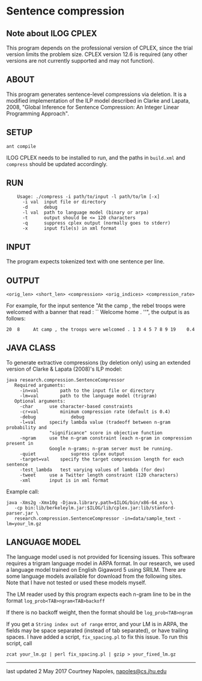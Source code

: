 # Sentence compression

## Note about ILOG CPLEX

This program depends on the professional version of CPLEX, since the trial version limits the problem size. CPLEX version 12.6 is required (any other versions are not currently supported and may not function).

## ABOUT

This program generates sentence-level compressions via deletion. It is
a modified implementation of the ILP model described in Clarke and 
Lapata, 2008, "Global Inference for Sentence Compression: An Integer 
Linear Programming Approach".

## SETUP

```ant compile```

ILOG CPLEX needs to be installed to run, and the paths in `build.xml` and
`compress` should be updated accordingly.

## RUN

```./compress	
	Usage: ./compress -i path/to/input -l path/to/lm [-x]
	  -i val  input file or directory
	  -d      debug
	  -l val  path to language model (binary or arpa)
	  -t      output should be <= 120 characters
	  -q      suppress cplex output (normally goes to stderr)
	  -x      input file(s) in xml format
```

## INPUT

The program expects tokenized text with one sentence per line.

## OUTPUT

`<orig_len> <short_len>	<compression> <orig_indices> <compression_rate>`

For example, for the input sentence "At the camp , the rebel troops were welcomed 
                                     with a banner that read : `` Welcome home . ''",
the output is as follows:

`20  8	   At camp , the troops were welcomed .	1 3 4 5 7 8 9 19	0.4`

## JAVA CLASS

To generate extractive compressions (by deletion only) using an extended 
version of Clarke & Lapata (2008)'s ILP model:

```
java research.compression.SentenceCompressor
   Required arguments:
     -in=val		path to the input file or directory
     -lm=val		path to the language model (trigram)
   Optional arguments:
     -char		use character-based constraints
     -cr=val		minimum compression rate (default is 0.4)
     -debug             debug
     -l=val		specify lambda value (tradeoff between n-gram probability and
     			"significance" score in objective function
     -ngram		use the n-gram constraint (each n-gram in compression present in
     			Google n-grams; n-gram server must be running.
     -quiet             supress cplex output
     -target=val	specify the target compression length for each sentence
     -test_lambda	test varying values of lambda (for dev)
     -tweet		use a Twitter length constraint (120 characters)
     -xml		input is in xml format	 
```

Example call:
```
java -Xms2g -Xmx10g -Djava.library.path=$ILOG/bin/x86-64_osx \
   -cp bin:lib/berkeleylm.jar:$ILOG/lib/cplex.jar:lib/stanford-parser.jar \
   research.compression.SentenceCompressor -in=data/sample_text -lm=your_lm.gz
```

## LANGUAGE MODEL

The language model used is not provided for licensing issues. This software
requires a trigram language model in ARPA format. In our research, we used a
language model trained on English Gigaword 5 using SRILM. There are some
language models available for download from the following sites. Note that I
have not tested or used these models myself.

The LM reader used by this program expects each n-gram line to be in the format
    `log_prob<TAB>ngram<TAB>backoff`

If there is no backoff weight, then the format should be
   `log_prob<TAB>ngram`

If you get a `String index out of range` error, and your LM is in ARPA, the
fields may be space separated (instead of tab separated), or have trailing
spaces. I have added a script, `fix_spacing.pl` to fix this issue. To run this
script, call

```
zcat your_lm.gz | perl fix_spacing.pl | gzip > your_fixed_lm.gz
```

-----
last updated 2 May 2017
Courtney Napoles, napoles@cs.jhu.edu
